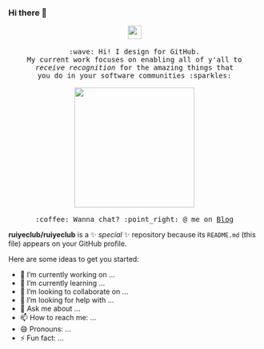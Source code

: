 ### Hi there 👋
<p align="center">
  <img src="https://cdn.jsdelivr.net/gh/Semporia/Semporia@master/image/Happy.gif" width="27px">
  <br><br>
  <samp>
    :wave: Hi! I design for GitHub.
    <br>My current work focuses on enabling all of y'all to
      <br><em>receive recognition</em> for the amazing things that
    <br>you do in your software communities :sparkles:<br><br>
    <img src="https://cdn.jsdelivr.net/gh/Semporia/Semporia@master/image/Pikachu.gif" width="240px" align="center">
    <br><br>:coffee: Wanna chat? :point_right: @ me on <a href="http://www.ruiyeclub.cn/">Blog</a>
  </samp>
</p>

<!--
<details>
  <summary><b>:telescope: 2022 goal</b></summary>
  <br>
  I want to make a little game this year. that makes it really easy to design a game if you're primarily focusing on the art and story (like myself). I'm hoping to print this on a cartridge when I'm done so you can actually experience it on a Gameboy!
</details>

<img alt="黄前久美子 ✕ 绫波丽 角色变换！" src="https://wx3.sinaimg.cn/large/4764ae2aly1gnl92syw60g20cg0b2whm.gif" width="224px">

[![最后的github统计](https://github-readme-stats.anuraghazra1.vercel.app/api?username=ruiyeclub&show_icons=true&title_color=fff&icon_color=79ff97&text_color=9f9f9f&bg_color=151515)](https://github.com/ruiyeclub/SpringBoot-Hello)
[![Top Langs](https://github-readme-stats.vercel.app/api/top-langs/?username=ruiyeclub&layout=compact&theme=radical)](https://github.com/ruiyeclub/SpringBoot-Hello)

http://ruiyeclub.cn
-->

**ruiyeclub/ruiyeclub** is a ✨ _special_ ✨ repository because its `README.md` (this file) appears on your GitHub profile.

Here are some ideas to get you started:

- 🔭 I’m currently working on ...
- 🌱 I’m currently learning ...
- 👯 I’m looking to collaborate on ...
- 🤔 I’m looking for help with ...
- 💬 Ask me about ...
- 📫 How to reach me: ...
- 😄 Pronouns: ...
- ⚡ Fun fact: ...
